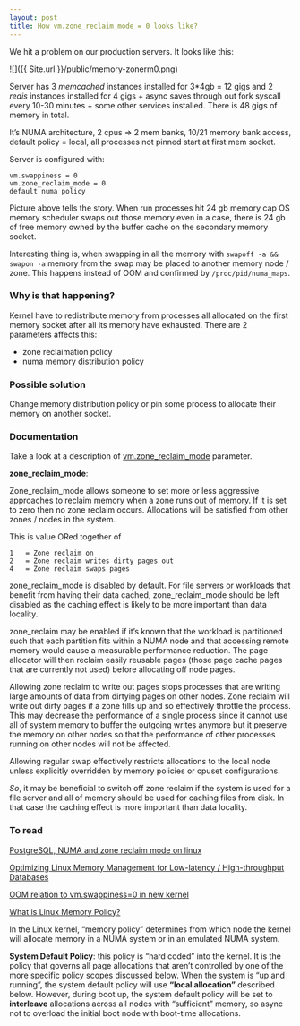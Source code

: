 ```yaml
---
layout: post
title: How vm.zone_reclaim_mode = 0 looks like?
---
```


We hit a problem on our production servers. It looks like this:

![]({{ Site.url }}/public/memory-zonerm0.png)

Server has 3 _memcached_ instances installed for 3\*4gb = 12 gigs and
2 _redis_ instances installed for 4 gigs + async saves through out fork syscall
every 10-30 minutes + some other services installed. There is 48 gigs of memory in total.

It’s NUMA architecture, 2 cpus => 2 mem banks, 10/21 memory bank access,
default policy = local, all processes not pinned start at first mem socket.

Server is configured with:

    vm.swappiness = 0
    vm.zone_reclaim_mode = 0
    default numa policy

Picture above tells the story. When run processes hit 24 gb memory cap
OS memory scheduler swaps out those memory even in a case, there is 24 gb
of free memory owned by the buffer cache on the secondary memory socket.

Interesting thing is, when swapping in all the memory with `swapoff -a && swapon -a`
memory from the swap may be placed to another memory node / zone. This
happens instead of OOM and confirmed by `/proc/pid/numa_maps`.

### Why is that happening?

Kernel have to redistribute memory from processes all allocated on the
first memory socket after all its memory have exhausted. There are 2
parameters affects this:

* zone reclaimation policy
* numa memory distribution policy

### Possible solution

Change memory distribution policy or pin some process to allocate their
memory on another socket.

### Documentation

Take a look at a description of
[vm.zone\_reclaim\_mode](https://www.kernel.org/doc/Documentation/sysctl/vm.txt)
parameter.

**zone\_reclaim\_mode**:

Zone\_reclaim\_mode allows someone to set more or less aggressive approaches to
reclaim memory when a zone runs out of memory. If it is set to zero then no
zone reclaim occurs. Allocations will be satisfied from other zones / nodes
in the system.

This is value ORed together of

    1   = Zone reclaim on
    2   = Zone reclaim writes dirty pages out
    4   = Zone reclaim swaps pages

zone\_reclaim\_mode is disabled by default.  For file servers or workloads
that benefit from having their data cached, zone\_reclaim\_mode should be
left disabled as the caching effect is likely to be more important than
data locality.

zone\_reclaim may be enabled if it’s known that the workload is partitioned
such that each partition fits within a NUMA node and that accessing remote
memory would cause a measurable performance reduction.  The page allocator
will then reclaim easily reusable pages (those page cache pages that are
currently not used) before allocating off node pages.

Allowing zone reclaim to write out pages stops processes that are
writing large amounts of data from dirtying pages on other nodes. Zone
reclaim will write out dirty pages if a zone fills up and so effectively
throttle the process. This may decrease the performance of a single process
since it cannot use all of system memory to buffer the outgoing writes
anymore but it preserve the memory on other nodes so that the performance
of other processes running on other nodes will not be affected.

Allowing regular swap effectively restricts allocations to the local
node unless explicitly overridden by memory policies or cpuset
configurations.

_So_, it may be beneficial to switch off zone reclaim if the system is
used for a file server and all of memory should be used for caching files
from disk. In that case the caching effect is more important than
data locality.

### To read

[PostgreSQL, NUMA and zone reclaim mode on linux](http://frosty-postgres.blogspot.ru/2012/08/postgresql-numa-and-zone-reclaim-mode.html)

[Optimizing Linux Memory Management for Low-latency / High-throughput Databases](http://engineering.linkedin.com/performance/optimizing-linux-memory-management-low-latency-high-throughput-databases)

[OOM relation to vm.swappiness=0 in new kernel](http://www.mysqlperformanceblog.com/2014/04/28/oom-relation-vm-swappiness0-new-kernel/)

[What is Linux Memory Policy?](https://www.kernel.org/doc/Documentation/vm/numa_memory_policy.txt)

In the Linux kernel, “memory policy” determines from which node the kernel will
allocate memory in a NUMA system or in an emulated NUMA system.

**System Default Policy**: this policy is “hard coded” into the kernel.  It
is the policy that governs all page allocations that aren’t controlled
by one of the more specific policy scopes discussed below.  When the
system is “up and running”, the system default policy will use **“local
allocation”** described below.  However, during boot up, the system
default policy will be set to **interleave** allocations across all nodes
with “sufficient” memory, so async not to overload the initial boot node
with boot-time allocations.
